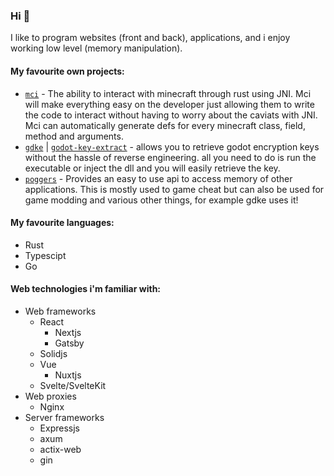 ### Hi 👋
<!-- HEY YOU!!! WHY ARE YOU LOOKING AT SRCCCC -->
I like to program websites (front and back), applications, and i enjoy working low level (memory manipulation).
#### My favourite own projects:
- [`mci`](https://github.com/pozm/mci) - The ability to interact with minecraft through rust using JNI. Mci will make everything easy on the developer just allowing them to write the code to interact without having to worry about the caviats with JNI. Mci can automatically generate defs for every minecraft class, field, method and arguments.
- [`gdke`](https://github.com/pozm/gdke) | [`godot-key-extract`](https://github.com/pozm/godot-key-extract) - allows you to retrieve godot encryption keys without the hassle of reverse engineering. all you need to do is run the executable or inject the dll and you will easily retrieve the key.
- [`poggers`](https://github.com/pozm/poggers) - Provides an easy to use api to access memory of other applications. This is mostly used to game cheat but can also be used for game modding and various other things, for example gdke uses it!
#### My favourite languages:
- Rust
- Typescipt
- Go

#### Web technologies i'm familiar with:
- Web frameworks
  - React
    - Nextjs
    - Gatsby
  - Solidjs
  - Vue
    - Nuxtjs
  - Svelte/SvelteKit
- Web proxies
  - Nginx
- Server frameworks
  - Expressjs
  - axum
  - actix-web
  - gin

